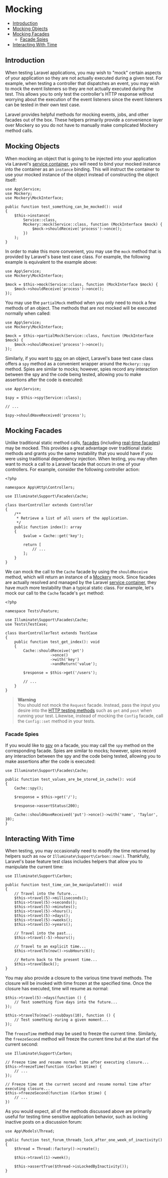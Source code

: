 # Mocking

- [Introduction](#introduction)
- [Mocking Objects](#mocking-objects)
- [Mocking Facades](#mocking-facades)
    - [Facade Spies](#facade-spies)
- [Interacting With Time](#interacting-with-time)

<a name="introduction"></a>
## Introduction

When testing Laravel applications, you may wish to "mock" certain aspects of your application so they are not actually executed during a given test. For example, when testing a controller that dispatches an event, you may wish to mock the event listeners so they are not actually executed during the test. This allows you to only test the controller's HTTP response without worrying about the execution of the event listeners since the event listeners can be tested in their own test case.

Laravel provides helpful methods for mocking events, jobs, and other facades out of the box. These helpers primarily provide a convenience layer over Mockery so you do not have to manually make complicated Mockery method calls.

<a name="mocking-objects"></a>
## Mocking Objects

When mocking an object that is going to be injected into your application via Laravel's [service container](/docs/{{version}}/container), you will need to bind your mocked instance into the container as an `instance` binding. This will instruct the container to use your mocked instance of the object instead of constructing the object itself:

    use App\Service;
    use Mockery;
    use Mockery\MockInterface;

    public function test_something_can_be_mocked(): void
    {
        $this->instance(
            Service::class,
            Mockery::mock(Service::class, function (MockInterface $mock) {
                $mock->shouldReceive('process')->once();
            })
        );
    }

In order to make this more convenient, you may use the `mock` method that is provided by Laravel's base test case class. For example, the following example is equivalent to the example above:

    use App\Service;
    use Mockery\MockInterface;

    $mock = $this->mock(Service::class, function (MockInterface $mock) {
        $mock->shouldReceive('process')->once();
    });

You may use the `partialMock` method when you only need to mock a few methods of an object. The methods that are not mocked will be executed normally when called:

    use App\Service;
    use Mockery\MockInterface;

    $mock = $this->partialMock(Service::class, function (MockInterface $mock) {
        $mock->shouldReceive('process')->once();
    });

Similarly, if you want to [spy](http://docs.mockery.io/en/latest/reference/spies.html) on an object, Laravel's base test case class offers a `spy` method as a convenient wrapper around the `Mockery::spy` method. Spies are similar to mocks; however, spies record any interaction between the spy and the code being tested, allowing you to make assertions after the code is executed:

    use App\Service;

    $spy = $this->spy(Service::class);

    // ...

    $spy->shouldHaveReceived('process');

<a name="mocking-facades"></a>
## Mocking Facades

Unlike traditional static method calls, [facades](/docs/{{version}}/facades) (including [real-time facades](/docs/{{version}}/facades#real-time-facades)) may be mocked. This provides a great advantage over traditional static methods and grants you the same testability that you would have if you were using traditional dependency injection. When testing, you may often want to mock a call to a Laravel facade that occurs in one of your controllers. For example, consider the following controller action:

    <?php

    namespace App\Http\Controllers;

    use Illuminate\Support\Facades\Cache;

    class UserController extends Controller
    {
        /**
         * Retrieve a list of all users of the application.
         */
        public function index(): array
        {
            $value = Cache::get('key');

            return [
                // ...
            ];
        }
    }

We can mock the call to the `Cache` facade by using the `shouldReceive` method, which will return an instance of a [Mockery](https://github.com/padraic/mockery) mock. Since facades are actually resolved and managed by the Laravel [service container](/docs/{{version}}/container), they have much more testability than a typical static class. For example, let's mock our call to the `Cache` facade's `get` method:

    <?php

    namespace Tests\Feature;

    use Illuminate\Support\Facades\Cache;
    use Tests\TestCase;

    class UserControllerTest extends TestCase
    {
        public function test_get_index(): void
        {
            Cache::shouldReceive('get')
                        ->once()
                        ->with('key')
                        ->andReturn('value');

            $response = $this->get('/users');

            // ...
        }
    }

> **Warning**  
> You should not mock the `Request` facade. Instead, pass the input you desire into the [HTTP testing methods](/docs/{{version}}/http-tests) such as `get` and `post` when running your test. Likewise, instead of mocking the `Config` facade, call the `Config::set` method in your tests.

<a name="facade-spies"></a>
### Facade Spies

If you would like to [spy](http://docs.mockery.io/en/latest/reference/spies.html) on a facade, you may call the `spy` method on the corresponding facade. Spies are similar to mocks; however, spies record any interaction between the spy and the code being tested, allowing you to make assertions after the code is executed:

    use Illuminate\Support\Facades\Cache;

    public function test_values_are_be_stored_in_cache(): void
    {
        Cache::spy();

        $response = $this->get('/');

        $response->assertStatus(200);

        Cache::shouldHaveReceived('put')->once()->with('name', 'Taylor', 10);
    }

<a name="interacting-with-time"></a>
## Interacting With Time

When testing, you may occasionally need to modify the time returned by helpers such as `now` or `Illuminate\Support\Carbon::now()`. Thankfully, Laravel's base feature test class includes helpers that allow you to manipulate the current time:

    use Illuminate\Support\Carbon;

    public function test_time_can_be_manipulated(): void
    {
        // Travel into the future...
        $this->travel(5)->milliseconds();
        $this->travel(5)->seconds();
        $this->travel(5)->minutes();
        $this->travel(5)->hours();
        $this->travel(5)->days();
        $this->travel(5)->weeks();
        $this->travel(5)->years();

        // Travel into the past...
        $this->travel(-5)->hours();

        // Travel to an explicit time...
        $this->travelTo(now()->subHours(6));

        // Return back to the present time...
        $this->travelBack();
    }

You may also provide a closure to the various time travel methods. The closure will be invoked with time frozen at the specified time. Once the closure has executed, time will resume as normal:

    $this->travel(5)->days(function () {
        // Test something five days into the future...
    });
    
    $this->travelTo(now()->subDays(10), function () {
        // Test something during a given moment...
    });

The `freezeTime` method may be used to freeze the current time. Similarly, the `freezeSecond` method will freeze the current time but at the start of the current second:

    use Illuminate\Support\Carbon;

    // Freeze time and resume normal time after executing closure...
    $this->freezeTime(function (Carbon $time) {
        // ...
    });

    // Freeze time at the current second and resume normal time after executing closure...
    $this->freezeSecond(function (Carbon $time) {
        // ...
    })

As you would expect, all of the methods discussed above are primarily useful for testing time sensitive application behavior, such as locking inactive posts on a discussion forum:

    use App\Models\Thread;
    
    public function test_forum_threads_lock_after_one_week_of_inactivity()
    {
        $thread = Thread::factory()->create();
        
        $this->travel(1)->week();
        
        $this->assertTrue($thread->isLockedByInactivity());
    }
